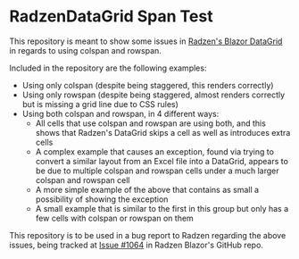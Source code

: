 # RadzenDataGrid Span Test

This repository is meant to show some issues in [Radzen's Blazor DataGrid](https://www.radzen.com/blazor-components/) in regards to using colspan and rowspan.

Included in the repository are the following examples:
* Using only colspan (despite being staggered, this renders correctly)
* Using only rowspan (despite being staggered, almost renders correctly but is missing a grid line due to CSS rules)
* Using both colspan and rowspan, in 4 different ways:
  * All cells that use colspan and rowspan are using both, and this shows that Radzen's DataGrid skips a cell as well as introduces extra cells
  * A complex example that causes an exception, found via trying to convert a similar layout from an Excel file into a DataGrid, appears to be due to multiple colspan and rowspan cells under a much larger colspan and rowspan cell
  * A more simple example of the above that contains as small a possibility of showing the exception
  * A small example that is similar to the first in this group but only has a few cells with colspan or rowspan on them

This repository is to be used in a bug report to Radzen regarding the above issues, being tracked at [Issue #1064](https://github.com/radzenhq/radzen-blazor/issues/1064) in Radzen Blazor's GitHub repo.
